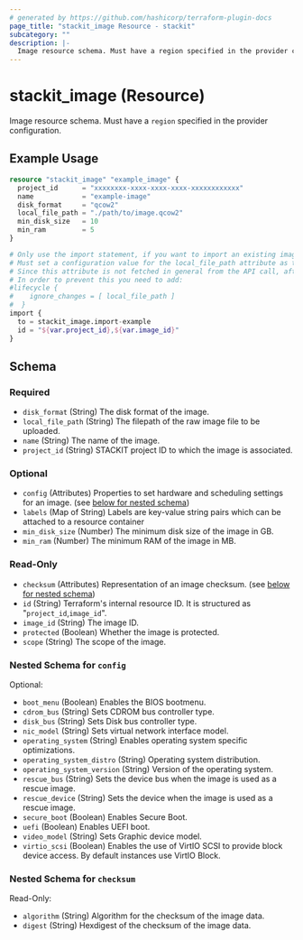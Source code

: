 ```yaml
---
# generated by https://github.com/hashicorp/terraform-plugin-docs
page_title: "stackit_image Resource - stackit"
subcategory: ""
description: |-
  Image resource schema. Must have a region specified in the provider configuration.
---
```


# stackit_image (Resource)

Image resource schema. Must have a `region` specified in the provider configuration.

## Example Usage

```terraform
resource "stackit_image" "example_image" {
  project_id      = "xxxxxxxx-xxxx-xxxx-xxxx-xxxxxxxxxxxx"
  name            = "example-image"
  disk_format     = "qcow2"
  local_file_path = "./path/to/image.qcow2"
  min_disk_size   = 10
  min_ram         = 5
}

# Only use the import statement, if you want to import an existing image
# Must set a configuration value for the local_file_path attribute as the provider has marked it as required.
# Since this attribute is not fetched in general from the API call, after adding it this would replace your image resource after an terraform apply.
# In order to prevent this you need to add:
#lifecycle {
#    ignore_changes = [ local_file_path ]
#  }
import {
  to = stackit_image.import-example
  id = "${var.project_id},${var.image_id}"
}
```

<!-- schema generated by tfplugindocs -->
## Schema

### Required

- `disk_format` (String) The disk format of the image.
- `local_file_path` (String) The filepath of the raw image file to be uploaded.
- `name` (String) The name of the image.
- `project_id` (String) STACKIT project ID to which the image is associated.

### Optional

- `config` (Attributes) Properties to set hardware and scheduling settings for an image. (see [below for nested schema](#nestedatt--config))
- `labels` (Map of String) Labels are key-value string pairs which can be attached to a resource container
- `min_disk_size` (Number) The minimum disk size of the image in GB.
- `min_ram` (Number) The minimum RAM of the image in MB.

### Read-Only

- `checksum` (Attributes) Representation of an image checksum. (see [below for nested schema](#nestedatt--checksum))
- `id` (String) Terraform's internal resource ID. It is structured as "`project_id`,`image_id`".
- `image_id` (String) The image ID.
- `protected` (Boolean) Whether the image is protected.
- `scope` (String) The scope of the image.

<a id="nestedatt--config"></a>
### Nested Schema for `config`

Optional:

- `boot_menu` (Boolean) Enables the BIOS bootmenu.
- `cdrom_bus` (String) Sets CDROM bus controller type.
- `disk_bus` (String) Sets Disk bus controller type.
- `nic_model` (String) Sets virtual network interface model.
- `operating_system` (String) Enables operating system specific optimizations.
- `operating_system_distro` (String) Operating system distribution.
- `operating_system_version` (String) Version of the operating system.
- `rescue_bus` (String) Sets the device bus when the image is used as a rescue image.
- `rescue_device` (String) Sets the device when the image is used as a rescue image.
- `secure_boot` (Boolean) Enables Secure Boot.
- `uefi` (Boolean) Enables UEFI boot.
- `video_model` (String) Sets Graphic device model.
- `virtio_scsi` (Boolean) Enables the use of VirtIO SCSI to provide block device access. By default instances use VirtIO Block.


<a id="nestedatt--checksum"></a>
### Nested Schema for `checksum`

Read-Only:

- `algorithm` (String) Algorithm for the checksum of the image data.
- `digest` (String) Hexdigest of the checksum of the image data.
